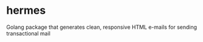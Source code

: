 # hermes
Golang package that generates clean, responsive HTML e-mails for sending transactional mail
